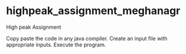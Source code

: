 # highpeak_assignment_meghanagr
High peak Assignment

Copy paste the code in any java compiler.
Create an input file with appropriate inputs.
Execute the program.
